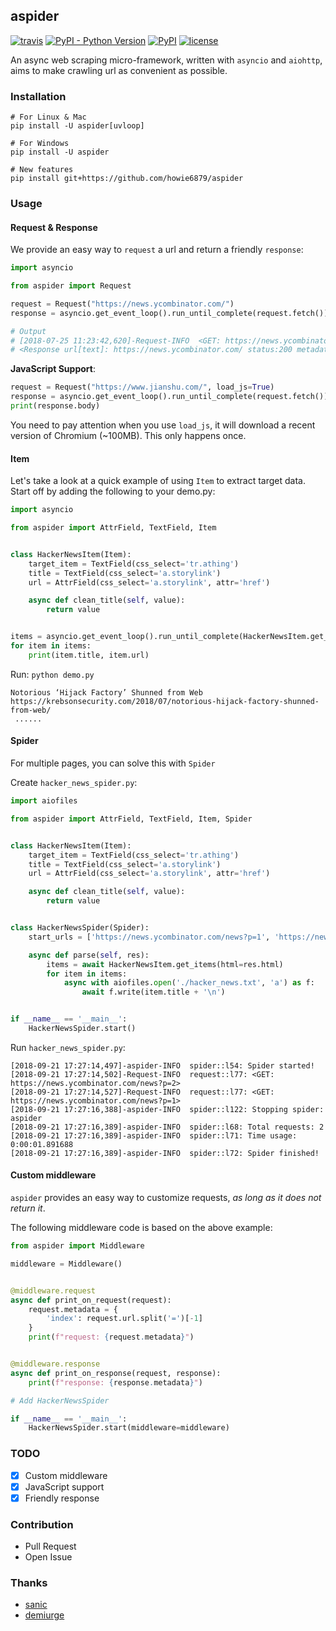 ## aspider

[![travis](https://travis-ci.org/howie6879/aspider.svg?branch=master)](https://travis-ci.org/howie6879/aspider) [![PyPI - Python Version](https://img.shields.io/pypi/pyversions/aspider.svg)](https://pypi.org/project/aspider/) [![PyPI](https://img.shields.io/pypi/v/aspider.svg)](https://pypi.org/project/aspider/) [![license](https://img.shields.io/github/license/howie6879/aspider.svg)](https://github.com/howie6879/aspider)

An async web scraping micro-framework, written with `asyncio` and `aiohttp`, aims to make crawling url as convenient as possible.

### Installation

``` shell
# For Linux & Mac
pip install -U aspider[uvloop]

# For Windows
pip install -U aspider

# New features
pip install git+https://github.com/howie6879/aspider
```

### Usage

#### Request & Response

We provide an easy way to `request` a url and return a friendly `response`:

``` python
import asyncio

from aspider import Request

request = Request("https://news.ycombinator.com/")
response = asyncio.get_event_loop().run_until_complete(request.fetch())

# Output
# [2018-07-25 11:23:42,620]-Request-INFO  <GET: https://news.ycombinator.com/>
# <Response url[text]: https://news.ycombinator.com/ status:200 metadata:{}>
```

**JavaScript Support**:

``` python
request = Request("https://www.jianshu.com/", load_js=True)
response = asyncio.get_event_loop().run_until_complete(request.fetch())
print(response.body)
```

You need to pay attention when you use `load_js`, it will download a recent version of Chromium (~100MB). This only happens once.

#### Item

Let's take a look at a quick example of using `Item` to extract target data. Start off by adding the following to your demo.py:

``` python
import asyncio

from aspider import AttrField, TextField, Item


class HackerNewsItem(Item):
    target_item = TextField(css_select='tr.athing')
    title = TextField(css_select='a.storylink')
    url = AttrField(css_select='a.storylink', attr='href')

    async def clean_title(self, value):
        return value


items = asyncio.get_event_loop().run_until_complete(HackerNewsItem.get_items(url="https://news.ycombinator.com/"))
for item in items:
    print(item.title, item.url)
```

Run: `python demo.py`

``` shell
Notorious ‘Hijack Factory’ Shunned from Web https://krebsonsecurity.com/2018/07/notorious-hijack-factory-shunned-from-web/
 ......
```

#### Spider

For multiple pages, you can solve this with `Spider`

Create `hacker_news_spider.py`:

``` python
import aiofiles

from aspider import AttrField, TextField, Item, Spider


class HackerNewsItem(Item):
    target_item = TextField(css_select='tr.athing')
    title = TextField(css_select='a.storylink')
    url = AttrField(css_select='a.storylink', attr='href')

    async def clean_title(self, value):
        return value


class HackerNewsSpider(Spider):
    start_urls = ['https://news.ycombinator.com/news?p=1', 'https://news.ycombinator.com/news?p=2']

    async def parse(self, res):
        items = await HackerNewsItem.get_items(html=res.html)
        for item in items:
            async with aiofiles.open('./hacker_news.txt', 'a') as f:
                await f.write(item.title + '\n')


if __name__ == '__main__':
    HackerNewsSpider.start()
```

Run `hacker_news_spider.py`:

``` shell
[2018-09-21 17:27:14,497]-aspider-INFO  spider::l54: Spider started!
[2018-09-21 17:27:14,502]-Request-INFO  request::l77: <GET: https://news.ycombinator.com/news?p=2>
[2018-09-21 17:27:14,527]-Request-INFO  request::l77: <GET: https://news.ycombinator.com/news?p=1>
[2018-09-21 17:27:16,388]-aspider-INFO  spider::l122: Stopping spider: aspider
[2018-09-21 17:27:16,389]-aspider-INFO  spider::l68: Total requests: 2
[2018-09-21 17:27:16,389]-aspider-INFO  spider::l71: Time usage: 0:00:01.891688
[2018-09-21 17:27:16,389]-aspider-INFO  spider::l72: Spider finished!
```

#### Custom middleware

`aspider` provides an easy way to customize requests, *as long as it does not return it*. 

The following middleware code is based on the above example:

``` python
from aspider import Middleware

middleware = Middleware()


@middleware.request
async def print_on_request(request):
    request.metadata = {
        'index': request.url.split('=')[-1]
    }
    print(f"request: {request.metadata}")


@middleware.response
async def print_on_response(request, response):
    print(f"response: {response.metadata}")

# Add HackerNewsSpider

if __name__ == '__main__':
    HackerNewsSpider.start(middleware=middleware)
```

### TODO

- [x] Custom middleware
- [x] JavaScript support
- [x] Friendly response

### Contribution

- Pull Request
- Open Issue

### Thanks

- [sanic](https://github.com/huge-success/sanic)
- [demiurge](https://github.com/matiasb/demiurge)